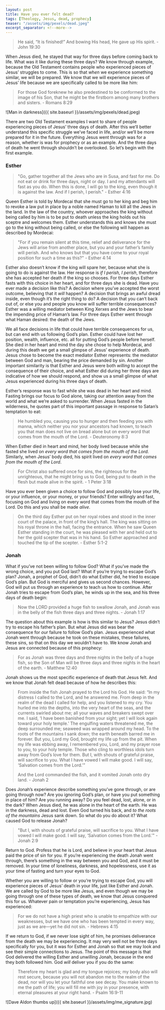 ```yaml
---
layout: post
title: Have you ever felt dead?
tags: [Theology, Jesus, dead, prophecy]
teaser: "/assets/img/pexels/dead.jpeg"
excerpt_separator: <!--more-->
---
```


>He said, “It is finished!” And bowing His head, He gave up His spirit. - John 19:30

When Jesus died, he stayed that way for three days before coming back to life. What was it like during these three days? We know through example, because the Old Testament contains people who experienced pieces of Jesus’ struggles to come. This is so that *when* we experience something similar, we will be prepared. We know that we will experience pieces of Jesus’ life because we are specifically called to be more like him:

>For those God foreknew he also predestined to be conformed to the image of his Son, that he might be the firstborn among many brothers and sisters. - Romans 8:29

<!--more-->

![Man in darkness]({{ site.baseurl }}/assets/img/pexels/dead.jpeg)

There are two Old Testament examples I want to share of people experiencing pieces of Jesus’ three days of death. After this we’ll better understand this specific struggle we’ve faced in life, and/or we’ll be more prepared for it in the future. Everything Jesus went through was for a reason, whether is was for prophecy or as an example. And the three days of death he went through shouldn’t be overlooked. So let’s begin with the first example.

### Esther

>"Go, gather together all the Jews who are in Susa, and fast for me. Do not eat or drink for three days, night or day. I and my attendants will fast as you do. When this is done, I will go to the king, even though it is against the law. And if I perish, I perish." - Esther 4:16

Queen Esther is told by Mordecai that she must go to her king and beg him to revoke a law put in place by a noble named Haman to kill all the Jews in the land. In the law of the country, whoever approaches the king without being called by him is to be put to death unless the king holds out his sceptre and welcomes them. Esther understands this and knows she must go to the king without being called, or else the following will happen as described by Mordecai:

>"For if you remain silent at this time, relief and deliverance for the Jews will arise from another place, but you and your father’s family will perish. And who knows but that you have come to your royal position for such a time as this?" - Esther 4:14

Esther also doesn’t know if the king will spare her, because what she is going to do is against the law. Her response is *if I perish, I perish*, therefore she has accepted her death if the king so chooses. For three days Esther fasts with this choice in her heart, and for three days she is dead. Have you ever made a decision like this? A decision where you’ve accepted the worst outcome, believing that it *will* happen? A decision that brings an awful dread inside, even though it’s the right thing to do? A decision that you can’t back out of, or else you and people you know will suffer terrible consequences? Esther was a willing mediator between King Xerxes and the Jews to bear the impending price of Haman’s law. For three days Esther went through what Haman desired: the death of the Jews.

We all face decisions in life that could have terrible consequences for us, but can end with us following God’s plan. Esther could have lost her position, wealth, influence, etc. all for putting God’s people before herself. She died in her heart and mind the day she chose to help Mordecai, and during this death we get a small glimpse of Jesus’ experience of death. Jesus chose to become the exact mediator Esther represents: the mediator between God and man, bearing the price demanded by sin. Another important similarity is that Esther and Jesus were both *willing* to accept the consequence of their choice, and what Esther did during her three days are indicative of how we should respond, and show us a small glimpse of what Jesus experienced during his three days of death.

Esther’s response was to fast while she was dead in her heart and mind. Fasting brings our focus to God alone, taking our attention away from the world and what we’re asked to surrender. When Jesus fasted in the wilderness, he quotes part of this important passage in response to Satan’s temptation to eat:

>He humbled you, causing you to hunger and then feeding you with manna, which neither you nor your ancestors had known, to teach you that man does not live on bread alone but on every word that comes from the mouth of the Lord. - Deuteronomy 8:3

When Esther died in heart and mind, her body lived because while she fasted she lived on *every word that comes from the mouth of the Lord*. Similarly, when Jesus’ body died, his spirit lived on *every word that comes from the mouth of the Lord*.

>For Christ also suffered once for sins, the righteous for the unrighteous, that he might bring us to God, being put to death in the flesh but made alive in the spirit. - 1 Peter 3:18

Have you ever been given a choice to follow God and possibly lose your life, or your influence, or your money, or your friends? Enter willingly and fast, focusing on God and living on every word that comes from the mouth of the Lord. Do this and you shall be made *alive*.

>On the third day Esther put on her royal robes and stood in the inner court of the palace, in front of the king’s hall. The king was sitting on his royal throne in the hall, facing the entrance. When he saw Queen Esther standing in the court, he was pleased with her and held out to her the gold scepter that was in his hand. So Esther approached and touched the tip of the scepter. - Esther 5:1-2

### Jonah

What if you’ve not been willing to follow God? What if you’ve made the wrong choice, and you put God last? What if you’re trying to escape God’s plan? Jonah, a prophet of God, didn’t do what Esther did, he tried to escape God’s plan. But God is merciful and gives us second chances. However, God will put us through an experience to teach us how to continue. After Jonah tries to escape from God’s plan, he winds up in the sea, and his three days of death begin:

>Now the LORD provided a huge fish to swallow Jonah, and Jonah was in the belly of the fish three days and three nights. - Jonah 1:17

The question about this example is how is this similar to Jesus? Jesus didn’t try to escape his father’s plan. But what Jesus did was bear the consequence for *our* failure to follow God’s plan. Jesus experienced what Jonah went through because he took on these mistakes, these failures, these sins, so that on this day we wouldn’t have to. We know Jonah and Jesus are connected because of this prophecy:

>For as Jonah was three days and three nights in the belly of a huge fish, so the Son of Man will be three days and three nights in the heart of the earth. - Matthew 12:40

Jonah shows us the most specific experience of death that Jesus felt. And we know that Jonah felt dead because of how he describes this:

>From inside the fish Jonah prayed to the Lord his God.
>He said:
“In my distress I called to the Lord,
and he answered me.
From deep in the realm of the dead I called for help,
and you listened to my cry.
You hurled me into the depths,
into the very heart of the seas,
and the currents swirled about me;
all your waves and breakers
swept over me.
I said, ‘I have been banished
from your sight;
yet I will look again
toward your holy temple.’
The engulfing waters threatened me,
the deep surrounded me;
seaweed was wrapped around my head.
To the roots of the mountains I sank down;
the earth beneath barred me in forever.
But you, Lord my God,
brought my life up from the pit.
When my life was ebbing away,
I remembered you, Lord,
and my prayer rose to you,
to your holy temple.
Those who cling to worthless idols
turn away from God’s love for them.
But I, with shouts of grateful praise,
will sacrifice to you.
What I have vowed I will make good.
I will say, ‘Salvation comes from the Lord.’”
>
>And the Lord commanded the fish, and it vomited Jonah onto dry land. - Jonah 2

Does Jonah’s experience describe something you’ve gone through, or are going through now? Are you ignoring God’s plan, or have you put something in place of him? Are you running away? Do you feel dead, lost, alone, or in the dark? When Jesus died, he was alone in the heart of the earth. He was in the darkness, dead and lost. Even God turned his back, and *to the roots of the mountains* Jesus sank down. So what do you do about it? What caused God to release Jonah?

>"But I, with shouts of grateful praise,
will sacrifice to you.
What I have vowed I will make good.
I will say, ‘Salvation comes from the Lord.’" - Jonah 2:9

Return to God. Profess that he is Lord, and believe in your heart that Jesus paid the price of sin for you. If you’re experiencing the death Jonah went through, there’s something in the way between you and God, and it must be removed. In your time of loneliness, darkness, and hopelessness, use it as your time of fasting and turn your eyes to God.

Whether you are willing to follow or you’re trying to escape God, you will experience pieces of Jesus’ death in your life, just like Esther and Jonah. We are called by God to be more like Jesus, and even though we may be going through one of these types of death, we know that Jesus conquered this for us. Whatever pain or temptation you’re experiencing, Jesus has experienced:

>For we do not have a high priest who is unable to empathize with our weaknesses, but we have one who has been tempted in every way, just as we are—yet he did not sin. - Hebrews 4:15

If we return to God, if we never lose sight of him, he promises deliverance from the death we may be experiencing. It may very well not be three days specifically for you, but it was for Esther and Jonah so that we may look and see their simple connections to Jesus. The point of this message is that God delivered the willing Esther and unwilling Jonah, because in the end they both followed him. God *will* deliver you if you do the same:

>Therefore my heart is glad and my tongue rejoices;
    my body also will rest secure,
because you will not abandon me to the realm of the dead,
    nor will you let your faithful one see decay.
You make known to me the path of life;
    you will fill me with joy in your presence,
    with eternal pleasures at your right hand. - Psalm 16:9-11

![Dave Aldon thumbs up]({{ site.baseurl }}/assets/img/me_signature.jpg)

